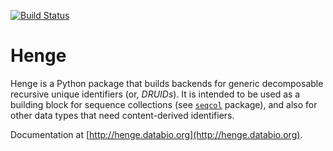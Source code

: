[![Build Status](https://travis-ci.com/databio/henge.svg?branch=master)](https://travis-ci.com/databio/henge)

# Henge 

Henge is a Python package that builds backends for generic decomposable recursive unique identifiers (or, *DRUIDs*). It is intended to be used as a building block for sequence collections (see [`seqcol`](https://github.com/databio/seqcol) package), and also for other data types that need content-derived identifiers.

Documentation at [http://henge.databio.org](http://henge.databio.org).
